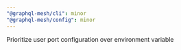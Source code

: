 ```yaml
---
"@graphql-mesh/cli": minor
"@graphql-mesh/config": minor
---
```


Prioritize user port configuration over environment variable
